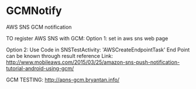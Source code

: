 # GCMNotify
AWS SNS GCM notification

TO register AWS SNS with GCM:
Option 1: set in aws sns web page

Option 2: Use Code in SNSTestActivity: 'AWSCreateEndpointTask' End Point can be known through result
reference Link: http://www.mobileaws.com/2015/03/25/amazon-sns-push-notification-tutorial-android-using-gcm/

GCM TESTING:
http://apns-gcm.bryantan.info/
